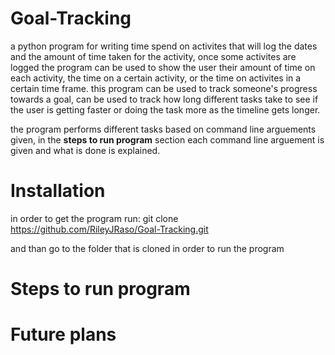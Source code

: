 # Goal-Tracking

a python program for writing time spend on activites that will log the dates and the amount of time taken for the activity, once some activites are logged the program can be used to show the user their amount of time on each activity, the time on a certain activity, or the time on activites in a certain time frame. this program can be used to track someone's progress towards a goal, can be used to track how long different tasks take to see if the user is getting faster or doing the task more as the timeline gets longer.

the program performs different tasks based on command line arguements given, in the **steps to run program** section each command line arguement is given and what is done is explained.

# Installation

in order to get the program run: git clone https://github.com/RileyJRaso/Goal-Tracking.git

and than go to the folder that is cloned in order to run the program

# Steps to run program

# Future plans

